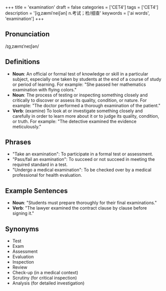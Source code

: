 +++
title = 'examination'
draft = false
categories = ['CET4']
tags = ['CET4']
description = '[igˌzæmiˈnei∫ən] n.考试；检/细查'
keywords = ['ai words', 'examination']
+++

## Pronunciation
/ɪɡˌzæmɪˈneɪʃən/

## Definitions
- **Noun**: An official or formal test of knowledge or skill in a particular subject, especially one taken by students at the end of a course of study or period of learning. For example: "She passed her mathematics examination with flying colors."
- **Noun**: The process of testing or inspecting something closely and critically to discover or assess its quality, condition, or nature. For example: "The doctor performed a thorough examination of the patient."
- **Verb**: (examine) To look at or investigate something closely and carefully in order to learn more about it or to judge its quality, condition, or truth. For example: "The detective examined the evidence meticulously."

## Phrases
- "Take an examination": To participate in a formal test or assessment.
- "Pass/fail an examination": To succeed or not succeed in meeting the required standard in a test.
- "Undergo a medical examination": To be checked over by a medical professional for health evaluation.

## Example Sentences
- **Noun**: "Students must prepare thoroughly for their final examinations."
- **Verb**: "The lawyer examined the contract clause by clause before signing it."

## Synonyms
- Test
- Exam
- Assessment
- Evaluation
- Inspection
- Review
- Check-up (in a medical context)
- Scrutiny (for critical inspection)
- Analysis (for detailed investigation)
